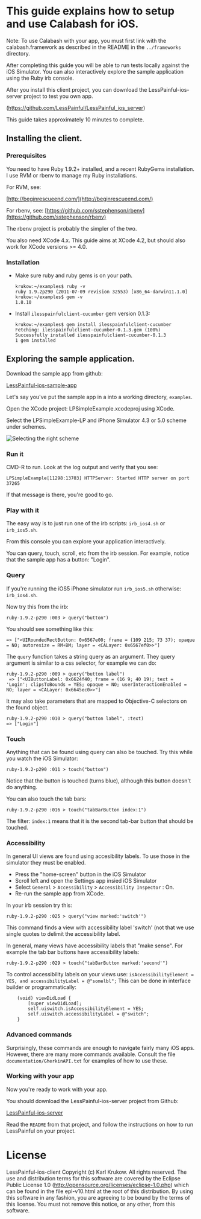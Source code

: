 This guide explains how to setup and use Calabash for iOS.
=============================================================

Note: To use Calabash with your app, you must first link with the
calabash.framework as described in the README in the
`../frameworks` directory.

After completing this guide you will be able to run
tests locally against the iOS Simulator. You can also
interactively explore the sample application using the Ruby
irb console.

After you install this client project, you can download the
LessPainful-ios-server project to test you own app.

(https://github.com/LessPainful/LessPainful_ios_server)

This guide takes approximately 10 minutes to complete.

Installing the client.
----------------------

### Prerequisites

You need to have Ruby 1.9.2+ installed, and a recent RubyGems
installation. I use RVM or rbenv to manage my Ruby installations.

For RVM, see:

 [http://beginrescueend.com/](http://beginrescueend.com/)

For rbenv, see:
 [https://github.com/sstephenson/rbenv](https://github.com/sstephenson/rbenv)

The rbenv project is probably the simpler of the two.

You also need XCode 4.x. This guide aims at XCode 4.2, but should
also work for XCode versions >= 4.0.

### Installation

*   Make sure ruby and ruby gems is on your path.

        krukow:~/examples$ ruby -v
        ruby 1.9.2p290 (2011-07-09 revision 32553) [x86_64-darwin11.1.0]
        krukow:~/examples$ gem -v
        1.8.10

*   Install `ilesspainfulclient-cucumber` gem version 0.1.3:

        krukow:~/examples$ gem install ilesspainfulclient-cucumber
        Fetching: ilesspainfulclient-cucumber-0.1.3.gem (100%)
        Successfully installed ilesspainfulclient-cucumber-0.1.3
        1 gem installed

Exploring the sample application.
---------------------------------

Download the sample app from github:

[LessPainful-ios-sample-app](https://github.com/LessPainful/LessPainful_ios_sample_app)

Let's say you've put the sample app in a into a working
directory, `examples`.

Open the XCode project: LPSimpleExample.xcodeproj using XCode.

Select the LPSimpleExample-LP and iPhone Simulator 4.3 or 5.0 scheme
under schemes.

![Selecting the right scheme](https://github.com/LessPainful/LessPainful_ios_client/raw/master/documentation/example-1.png "Selecting Scheme")

### Run it
CMD-R to run. Look at the log output and verify that you see:

    LPSimpleExample[11298:13703] HTTPServer: Started HTTP server on port 37265

If that message is there, you're good to go.

### Play with it

The easy way is to just run one of the irb scripts: `irb_ios4.sh` or
`irb_ios5.sh`.

From this console you can explore your application interactively.

You can query, touch, scroll, etc from the irb session.
For example, notice that the sample app has a button: "Login".

### Query
If you're running the iOS5 iPhone simulator run `irb_ios5.sh` otherwise: `irb_ios4.sh`.

Now try this from the irb:

    ruby-1.9.2-p290 :003 > query("button")

You should see something like this:

    => ["<UIRoundedRectButton: 0x6567e00; frame = (109 215; 73 37); opaque = NO; autoresize = RM+BM; layer = <CALayer: 0x6567ef0>>"]

The `query` function takes a string query as an argument. They query argument is similar to a css selector, for example we can do:

    ruby-1.9.2-p290 :009 > query("button label")
     => ["<UIButtonLabel: 0x6624f40; frame = (16 9; 40 19); text = 'Login'; clipsToBounds = YES; opaque = NO; userInteractionEnabled = NO; layer = <CALayer: 0x6645ec0>>"]

It may also take parameters that are mapped to Objective-C selectors on the found object.

    ruby-1.9.2-p290 :010 > query("button label", :text)
    => ["Login"]

### Touch

Anything that can be found using query can also be touched.
Try this while you watch the iOS Simulator:

    ruby-1.9.2-p290 :011 > touch("button")

Notice that the button is touched (turns blue), although this button doesn't do anything.

You can also touch the tab bars:

    ruby-1.9.2-p290 :016 > touch("tabBarButton index:1")

The filter: `index:1` means that it is the second tab-bar button that should be touched.

### Accessibility

In general UI views are found using accesibility labels. To use those in the simulator they must be enabled.

* Press the "home-screen" button in the iOS Simulator
* Scroll left and open the Settings app insied iOS Simulator
* Select `General` > `Accessibility` > `Accessibility Inspector` : On.
* Re-run the sample app from XCode.

In your irb session try this:

    ruby-1.9.2-p290 :025 > query("view marked:'switch'")

This command finds a view with accessibility label 'switch' (not that we use single quotes to delimit the accessibility label.

In general, many views have accessibility labels that "make sense". For example the tab bar buttons have accessibility labels:

    ruby-1.9.2-p290 :029 > touch("tabBarButton marked:'second'")

To control accessibility labels on your views use:
`isAccessibilityElement = YES, and accessibilityLabel = @"somelbl";` This can be done in interface builder or programmatically:

        (void) viewDidLoad {
            [super viewDidLoad];
            self.uiswitch.isAccessibilityElement = YES;
            self.uiswitch.accessibilityLabel = @"switch";
        }

### Advanced commands

Surprisingly, these commands are enough to navigate fairly many iOS apps. However, there are many more commands available. Consult the file `documentation/GherkinAPI.txt` for examples of how to use these.


### Working with your app

Now you're ready to work with your app.

You should download the LessPainful-ios-server project from Github:

[LessPainful-ios-server](https://github.com/LessPainful/LessPainful_ios_server)

Read the `README` from that project, and follow the instructions on
how to run LessPainful on your project.

License
=======
LessPainful-ios-client
Copyright (c) Karl Krukow. All rights reserved.
The use and distribution terms for this software are covered by the
Eclipse Public License 1.0 (http://opensource.org/licenses/eclipse-1.0.php)
which can be found in the file epl-v10.html at the root of this distribution.
By using this software in any fashion, you are agreeing to be bound by
the terms of this license.
You must not remove this notice, or any other, from this software.
